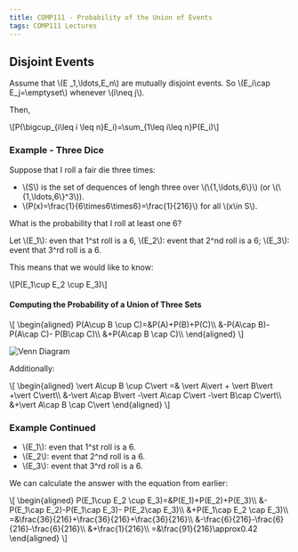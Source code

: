 ```yaml
---
title: COMP111 - Probability of the Union of Events
tags: COMP111 Lectures
---
```

## Disjoint Events
Assume that \\(E _1,\\ldots,E_n\\) are mutually disjoint events. So \\(E_i\\cap E_j=\\emptyset\\) whenever \\(i\\neq j\\).

Then,

\\[P(\\bigcup_{i\\leq i \\leq n}E_i)=\\sum_{1\\leq i\\leq n}P(E_i)\\]

### Example - Three Dice
Suppose that I roll a fair die three times:

* \\(S\\) is the set of dequences of lengh three over \\(\\{1,\\ldots,6\\}\\) (or \\(\\{1,\\ldots,6\\}^3\\)).
* \\(P(x)=\\frac{1}{6\\times6\\times6}=\\frac{1}{216}\\) for all \\(x\\in S\\). 

What is the probability that I roll at least one 6?

Let \\(E_1\\): even that 1^st roll is a 6, \\(E_2\\): event that 2^nd roll is a 6; \\(E_3\\): event that 3^rd roll is a 6.

This means that we would like to know:

\\[P(E_1\\cup E_2 \\cup E_3)\\]

#### Computing the Probability of a Union of Three Sets

\\[
\\begin{aligned}
P(A\\cup B \\cup C)=&P(A)+P(B)+P(C)\\\\
&-P(A\\cap B)-P(A\\cap C)- P(B\\cap C)\\\\
&+P(A\\cap B \\cap C)\\\\
\\end{aligned}
\\]

![Venn Diagram]({{site.baseurl}}/assets/COMP111/Lectures/2020-11-18-3.png)

Additionally:

\\[
\\begin{aligned}
\\vert A\\cup B \\cup C\\vert  =& \\vert A\\vert  + \\vert B\\vert +\\vert C\\vert\\\\
&-\\vert A\\cap B\\vert -\\vert A\\cap C\\vert -\\vert B\\cap C\\vert\\\\
&+\\vert A\\cap B \\cap C\\vert
\\end{aligned}
\\]

### Example Continued

* \\(E_1\\): even that 1^st roll is a 6.
* \\(E_2\\): event that 2^nd roll is a 6.
* \\(E_3\\): event that 3^rd roll is a 6.

We can calculate the answer with the equation from earlier:

\\[
\\begin{aligned}
P(E_1\\cup E_2 \\cup E_3)=&P(E_1)+P(E_2)+P(E_3)\\\\
&-P(E_1\\cap E_2)-P(E_1\\cap E_3)- P(E_2\\cap E_3)\\\\
&+P(E_1\\cap E_2 \\cap E_3)\\\\
=&\\frac{36}{216}+\\frac{36}{216}+\\frac{36}{216}\\\\
&-\\frac{6}{216}-\\frac{6}{216}-\\frac{6}{216}\\\\
&+\\frac{1}{216}\\\\
=&\\frac{91}{216}\\approx0.42
\\end{aligned}
\\]

